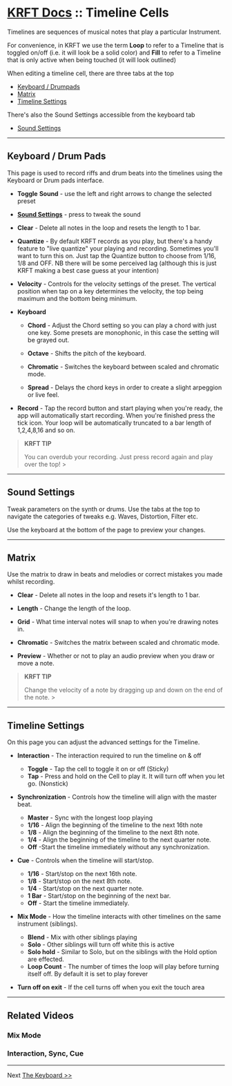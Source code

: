 # [KRFT Docs](/docs) :: Timeline Cells 


Timelines are sequences of musical notes that play a particular Instrument.

For convenience, in KRFT we use the term **Loop** to refer to a Timeline that is toggled on/off (i.e. it will look be a solid color) and **Fill** to refer to a Timeline that is only active when being touched (it will look outlined)

When editing a timeline cell, there are three tabs at the top

- [Keyboard / Drumpads](#keyboard)
- [Matrix](#matrix)
- [Timeline Settings](#timelinesettings)

There's also the Sound Settings accessible from the keyboard tab

- [Sound Settings](#soundsettings)


---


<a name='keyboard'></a>

## Keyboard / Drum Pads 

This page is used to record riffs and drum beats into the timelines using the Keyboard or Drum pads interface.

- **Toggle** **Sound** - use the left and right arrows to change the selected preset

- **[Sound Settings](#soundsettings)** - press to tweak the sound

- **Clear** - Delete all notes in the loop and resets the length to 1 bar.

- **Quantize** - By default KRFT records as you play, but there's a handy feature to "live quantize" your playing and recording. Sometimes you'll want to turn this on. Just tap the Quantize button to choose from 1/16, 1/8 and OFF. NB there will be some perceived lag (although this is just KRFT making a best case guess at your intention)

- **Velocity** - Controls for the velocity settings of the preset. The vertical position when tap on a key determines the velocity, the top being maximum and the bottom being minimum.

- **Keyboard**
    - **Chord** - Adjust the Chord setting so you can play a chord with just one key. Some presets are monophonic, in this case the setting will be grayed out.

    - **Octave** - Shifts the pitch of the keyboard.

    - **Chromatic** - Switches the keyboard between scaled and chromatic mode.

    - **Spread** - Delays the chord keys in order to create a slight arpeggion or live feel. 



- **Record** - Tap the record button and start playing when you're ready, the app will automatically start recording. When you're finished press the tick icon. Your loop will be automatically truncated to a bar length of 1,2,4,8,16 and so on.

> **KRFT TIP**
>
>
> You can overdub your recording. Just press record again and play over the top!
‍>

---

<a name='soundsettings'></a>

## Sound Settings

Tweak parameters on the synth or drums. Use the tabs at the top to navigate the categories of tweaks e.g. Waves, Distortion, Filter etc.

Use the keyboard at the bottom of the page to preview your changes.


---

<a name='matrix'></a>

## Matrix

Use the matrix to draw in beats and melodies or correct mistakes you made whilst recording.

- **Clear** - Delete all notes in the loop and resets it's length to 1 bar.

- **Length** - Change the length of the loop.

- **Grid** - What time interval notes will snap to when you're drawing notes in.

- **Chromatic** - Switches the matrix between scaled and chromatic mode.

- **Preview** - Whether or not to play an audio preview when you draw or move a note.

> **KRFT TIP**
>
>
> Change the velocity of a note by dragging up and down on the end of the note.
‍>

-----

<a name='timelinesettings'></a>

## Timeline Settings

On this page you can adjust the advanced settings for the Timeline.

- **Interaction** - The interaction required to run the timeline on & off
    - **Toggle** -  Tap the cell to toggle it on or off (Sticky)
    - **Tap** -  Press and hold on the Cell to play it. It will turn off when you let go. (Nonstick)

- **Synchronization** -  Controls how the timeline will align with the master beat.
    - **Master** -  Sync with the longest loop playing
    - **1/16** - Align the beginning of the timeline to the next 16th note
    - **1/8** - Align the beginning of the timeline to the next 8th note.
    - **1/4** - Align the beginning of the timeline to the next quarter note.
    - **Off** -Start the timeline immediately without any synchronization.

- **Cue** - Controls when the timeline will start/stop.
    - **1/16** - Start/stop on the next 16th note.
    - **1/8** - Start/stop on the next 8th note.
    - **1/4** - Start/stop on the next quarter note.
    - **1 Bar** - Start/stop on the beginning of the next bar.
    - **Off** - Start the timeline immediately.

- **Mix Mode** - How the timeline interacts with other timelines on the same instrument (siblings).
    - **Blend** - Mix with other siblings playing
    - **Solo** - Other siblings will turn off white this is active
    - **Solo hold** - Similar to Solo, but on the siblings with the Hold option are effected.
    - **Loop Count** - The number of times the loop will play before turning itself off. By default it is set to play forever

- **Turn off on exit** - If the cell turns off when you exit the touch area

---

## Related Videos


### Mix Mode

<div class="vid" src="40XJM0kk0a8"></div>

### Interaction, Sync, Cue

<div class="vid" src="3rmyCseIQb4"></div>

---------


Next [The Keyboard >>](../the-keyboard)
